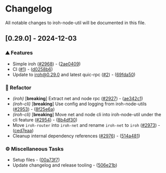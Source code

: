 # Changelog

All notable changes to iroh-node-util will be documented in this file.

## [0.29.0] - 2024-12-03

### ⛰️  Features

- Simple iroh ([#2968](https://github.com/n0-computer/iroh-node-util/issues/2968)) - ([2ae0409](https://github.com/n0-computer/iroh-node-util/commit/2ae0409cf61d17fd75a6ef0dc7e58d5bcf21af32))
- CI ([#1](https://github.com/n0-computer/iroh-node-util/issues/1)) - ([d0258b6](https://github.com/n0-computer/iroh-node-util/commit/d0258b6989b360f34a275de98e6114b5f9205cf7))
- Update to iroh@0.29.0 and latest quic-rpc ([#2](https://github.com/n0-computer/iroh-node-util/issues/2)) - ([69fda50](https://github.com/n0-computer/iroh-node-util/commit/69fda506f9b1451b29bfc0722c1cbdb6470b6d4c))

### 🚜 Refactor

- *(iroh)* [**breaking**] Extract net and node rpc ([#2927](https://github.com/n0-computer/iroh-node-util/issues/2927)) - ([ae342c1](https://github.com/n0-computer/iroh-node-util/commit/ae342c1cc1847f65ce222f299c8526345171e93c))
- *(iroh-cli)* [**breaking**] Use config and logging from iroh-node-utils ([#2953](https://github.com/n0-computer/iroh-node-util/issues/2953)) - ([8f25e6a](https://github.com/n0-computer/iroh-node-util/commit/8f25e6a7342b45a1c1141a4b914de63f58c94b27))
- *(iroh-cli)* [**breaking**] Move net and node cli into iroh-node-util under the cli feature ([#2954](https://github.com/n0-computer/iroh-node-util/issues/2954)) - ([8b4df30](https://github.com/n0-computer/iroh-node-util/commit/8b4df30a5ef8266e786f82baa3a1ba74f07681e3))
- Move `iroh-router` into `iroh-net` and rename `iroh-net` to `iroh` ([#2973](https://github.com/n0-computer/iroh-node-util/issues/2973)) - ([ced7eaa](https://github.com/n0-computer/iroh-node-util/commit/ced7eaa1a1079c0f63a3dc0441ebf4ae0b619846))
- Cleanup internal dependency references ([#2976](https://github.com/n0-computer/iroh-node-util/issues/2976)) - ([514a481](https://github.com/n0-computer/iroh-node-util/commit/514a48138e20d60984f4f87be6e2d877b7e9f101))

### ⚙️ Miscellaneous Tasks

- Setup files - ([00a73f7](https://github.com/n0-computer/iroh-node-util/commit/00a73f7a1c567a34a43c279bb774639cba46be6a))
- Update changelog and release tooling - ([506e21b](https://github.com/n0-computer/iroh-node-util/commit/506e21b510a4aa1bfd2372881dfb16a99fbe379f))


